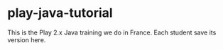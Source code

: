 # play-java-tutorial
This is the Play 2.x Java training we do in France. Each student save its version here.
